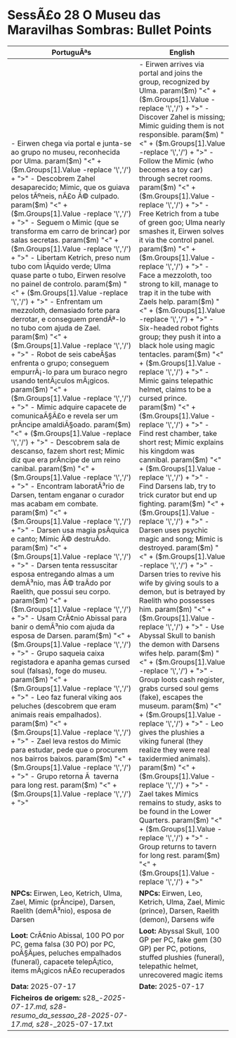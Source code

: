 ﻿# SessÃ£o 28  O Museu das Maravilhas Sombras: Bullet Points

| PortuguÃªs | English |
|-----------|---------|
| - Eirwen chega via portal e junta-se ao grupo no museu, reconhecida por Ulma. param($m) "<" + ($m.Groups[1].Value -replace '\\','/') + ">" - Descobrem Zahel desaparecido; Mimic, que os guiava pelos tÃºneis, nÃ£o Ã© culpado. param($m) "<" + ($m.Groups[1].Value -replace '\\','/') + ">" - Seguem o Mimic (que se transforma em carro de brincar) por salas secretas. param($m) "<" + ($m.Groups[1].Value -replace '\\','/') + ">" - Libertam Ketrich, preso num tubo com lÃ­quido verde; Ulma quase parte o tubo, Eirwen resolve no painel de controlo. param($m) "<" + ($m.Groups[1].Value -replace '\\','/') + ">" - Enfrentam um mezzoloth, demasiado forte para derrotar, e conseguem prendÃª-lo no tubo com ajuda de Zael. param($m) "<" + ($m.Groups[1].Value -replace '\\','/') + ">" - Robot de seis cabeÃ§as enfrenta o grupo; conseguem empurrÃ¡-lo para um buraco negro usando tentÃ¡culos mÃ¡gicos. param($m) "<" + ($m.Groups[1].Value -replace '\\','/') + ">" - Mimic adquire capacete de comunicaÃ§Ã£o e revela ser um prÃ­ncipe amaldiÃ§oado. param($m) "<" + ($m.Groups[1].Value -replace '\\','/') + ">" - Descobrem sala de descanso, fazem short rest; Mimic diz que era prÃ­ncipe de um reino canibal. param($m) "<" + ($m.Groups[1].Value -replace '\\','/') + ">" - Encontram laboratÃ³rio de Darsen, tentam enganar o curador mas acabam em combate. param($m) "<" + ($m.Groups[1].Value -replace '\\','/') + ">" - Darsen usa magia psÃ­quica e canto; Mimic Ã© destruÃ­do. param($m) "<" + ($m.Groups[1].Value -replace '\\','/') + ">" - Darsen tenta ressuscitar esposa entregando almas a um demÃ³nio, mas Ã© traÃ­do por Raelith, que possui seu corpo. param($m) "<" + ($m.Groups[1].Value -replace '\\','/') + ">" - Usam CrÃ¢nio Abissal para banir o demÃ³nio com ajuda da esposa de Darsen. param($m) "<" + ($m.Groups[1].Value -replace '\\','/') + ">" - Grupo saqueia caixa registadora e apanha gemas cursed soul (falsas), foge do museu. param($m) "<" + ($m.Groups[1].Value -replace '\\','/') + ">" - Leo faz funeral viking aos peluches (descobrem que eram animais reais empalhados). param($m) "<" + ($m.Groups[1].Value -replace '\\','/') + ">" - Zael leva restos do Mimic para estudar, pede que o procurem nos bairros baixos. param($m) "<" + ($m.Groups[1].Value -replace '\\','/') + ">" - Grupo retorna Ã  taverna para long rest. param($m) "<" + ($m.Groups[1].Value -replace '\\','/') + ">"  | - Eirwen arrives via portal and joins the group, recognized by Ulma. param($m) "<" + ($m.Groups[1].Value -replace '\\','/') + ">" - Discover Zahel is missing; Mimic guiding them is not responsible. param($m) "<" + ($m.Groups[1].Value -replace '\\','/') + ">" - Follow the Mimic (who becomes a toy car) through secret rooms. param($m) "<" + ($m.Groups[1].Value -replace '\\','/') + ">" - Free Ketrich from a tube of green goo; Ulma nearly smashes it, Eirwen solves it via the control panel. param($m) "<" + ($m.Groups[1].Value -replace '\\','/') + ">" - Face a mezzoloth, too strong to kill, manage to trap it in the tube with Zaels help. param($m) "<" + ($m.Groups[1].Value -replace '\\','/') + ">" - Six-headed robot fights group; they push it into a black hole using magic tentacles. param($m) "<" + ($m.Groups[1].Value -replace '\\','/') + ">" - Mimic gains telepathic helmet, claims to be a cursed prince. param($m) "<" + ($m.Groups[1].Value -replace '\\','/') + ">" - Find rest chamber, take short rest; Mimic explains his kingdom was cannibal. param($m) "<" + ($m.Groups[1].Value -replace '\\','/') + ">" - Find Darsens lab, try to trick curator but end up fighting. param($m) "<" + ($m.Groups[1].Value -replace '\\','/') + ">" - Darsen uses psychic magic and song; Mimic is destroyed. param($m) "<" + ($m.Groups[1].Value -replace '\\','/') + ">" - Darsen tries to revive his wife by giving souls to a demon, but is betrayed by Raelith who possesses him. param($m) "<" + ($m.Groups[1].Value -replace '\\','/') + ">" - Use Abyssal Skull to banish the demon with Darsens wifes help. param($m) "<" + ($m.Groups[1].Value -replace '\\','/') + ">" - Group loots cash register, grabs cursed soul gems (fake), escapes the museum. param($m) "<" + ($m.Groups[1].Value -replace '\\','/') + ">" - Leo gives the plushies a viking funeral (they realize they were real taxidermied animals). param($m) "<" + ($m.Groups[1].Value -replace '\\','/') + ">" - Zael takes Mimics remains to study, asks to be found in the Lower Quarters. param($m) "<" + ($m.Groups[1].Value -replace '\\','/') + ">" - Group returns to tavern for long rest. param($m) "<" + ($m.Groups[1].Value -replace '\\','/') + ">"  |
| **NPCs:** Eirwen, Leo, Ketrich, Ulma, Zael, Mimic (prÃ­ncipe), Darsen, Raelith (demÃ³nio), esposa de Darsen | **NPCs:** Eirwen, Leo, Ketrich, Ulma, Zael, Mimic (prince), Darsen, Raelith (demon), Darsens wife |
| **Loot:** CrÃ¢nio Abissal, 100 PO por PC, gema falsa (30 PO) por PC, poÃ§Ãµes, peluches empalhados (funeral), capacete telepÃ¡tico, items mÃ¡gicos nÃ£o recuperados | **Loot:** Abyssal Skull, 100 GP per PC, fake gem (30 GP) per PC, potions, stuffed plushies (funeral), telepathic helmet, unrecovered magic items |
| **Data:** 2025-07-17 | **Date:** 2025-07-17 |
| **Ficheiros de origem:** s28_-_2025-07-17.md, s28_-_resumo_da_sessao_28_-_2025-07-17.md, s28_-_2025-07-17.txt |

























